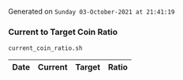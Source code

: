 Generated on `Sunday 03-October-2021 at 21:41:19`

### Current to Target Coin Ratio
`current_coin_ratio.sh`

Date|Current|Target|Ratio
---|---|---|---
